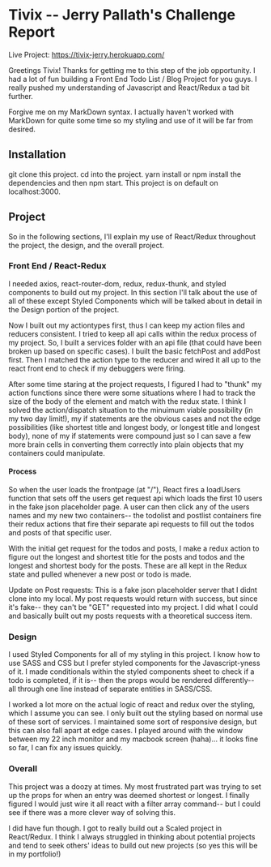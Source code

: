 # Tivix -- Jerry Pallath's Challenge Report

Live Project: https://tivix-jerry.herokuapp.com/

Greetings Tivix!  Thanks for getting me to this step of the job opportunity.  I had a lot of fun building a Front End Todo List / Blog Project for you guys.  I really pushed my understanding of Javascript and React/Redux a tad bit further.  

Forgive me on my MarkDown syntax.  I actually haven't worked with MarkDown for quite some time so my styling and use of it will be far from desired. 

## Installation

git clone this project.  cd into the project.  yarn install or npm install the dependencies and then npm start.  This project is on default on localhost:3000.


## Project

So in the following sections, I'll explain my use of React/Redux throughout the project, the design, and the overall project.

### Front End / React-Redux

I needed axios, react-router-dom, redux, redux-thunk, and styled components to build out my project.  In this section I'll talk about the use of all of these except Styled Components which will be talked about in detail in the Design portion of the project.

Now I built out my actiontypes first, thus I can keep my action files and reducers consistent.  I tried to keep all api calls within the redux process of my project.  So, I built a services folder with an api file (that could have been broken up based on specific cases).  I built the basic fetchPost and addPost first.  Then I matched the action type to the reducer and wired it all up to the react front end to check if my debuggers were firing.  

After some time staring at the project requests, I figured I had to "thunk" my action functions since there were some situations where I had to track the size of the body of the element and match with the redux state.  I think I solved the action/dispatch situation to the minuimum viable possibility (in my two day limit!), my if statements are the obvious cases and not the edge possibilities (like shortest title and longest body, or longest title and longest body), none of my if statements were compound just so I can save a few more brain cells in converting them correctly into plain objects that my containers could manipulate.

#### Process

So when the user loads the frontpage (at "/"), React fires a loadUsers function that sets off the users get request api which loads the first 10 users in the fake json placeholder page.  A user can then click any of the users names and my new two containers-- the todolist and postlist containers fire their redux actions that fire their separate api requests to fill out the todos and posts of that specific user.  

With the initial get request for the todos and posts, I make a redux action to figure out the longest and shortest title for the posts and todos and the longest and shortest body for the posts.  These are all kept in the Redux state and pulled whenever a new post or todo is made.

Update on Post requests:  This is a fake json placeholder server that I didnt clone into my local.  My post requests would return with success, but since it's fake-- they can't be "GET" requested into my project.  I did what I could and basically built out my posts requests with a theoretical success item.  

### Design
I used Styled Components for all of my styling in this project.  I know how to use SASS and CSS but I prefer styled components for the Javascript-yness of it.  I made conditionals within the styled components sheet to check if a todo is completed, if it is-- then the props would be rendered differently-- all through one line instead of separate entities in SASS/CSS.

I worked a lot more on the actual logic of react and redux over the styling, which I assume you can see.  I only built out the styling based on normal use of these sort of services.  I maintained some sort of responsive design, but this can also fall apart at edge cases. I played around with the window between my 22 inch monitor and my macbook screen (haha)... it looks fine so far, I can fix any issues quickly.

### Overall
This project was a doozy at times.  My most frustrated part was trying to set up the props for when an entry was deemed shortest or longest.  I finally figured I would just wire it all react with a filter array command-- but I could see if there was a more clever way of solving this.

I did have fun though.  I got to really build out a Scaled project in React/Redux. I think I always struggled in thinking about potential projects and tend to seek others' ideas to build out new projects (so yes this will be in my portfolio!)
